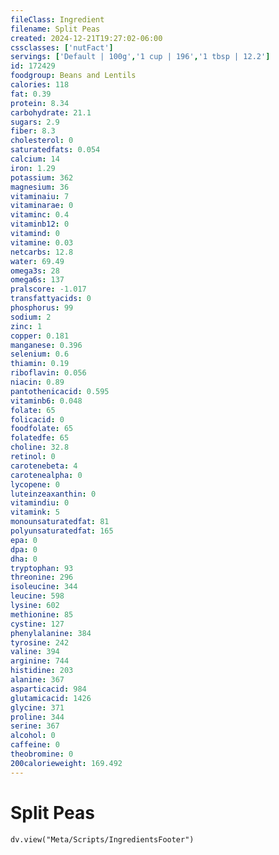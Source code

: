 ```yaml
---
fileClass: Ingredient
filename: Split Peas
created: 2024-12-21T19:27:02-06:00
cssclasses: ['nutFact']
servings: ['Default | 100g','1 cup | 196','1 tbsp | 12.2']
id: 172429
foodgroup: Beans and Lentils
calories: 118
fat: 0.39
protein: 8.34
carbohydrate: 21.1
sugars: 2.9
fiber: 8.3
cholesterol: 0
saturatedfats: 0.054
calcium: 14
iron: 1.29
potassium: 362
magnesium: 36
vitaminaiu: 7
vitaminarae: 0
vitaminc: 0.4
vitaminb12: 0
vitamind: 0
vitamine: 0.03
netcarbs: 12.8
water: 69.49
omega3s: 28
omega6s: 137
pralscore: -1.017
transfattyacids: 0
phosphorus: 99
sodium: 2
zinc: 1
copper: 0.181
manganese: 0.396
selenium: 0.6
thiamin: 0.19
riboflavin: 0.056
niacin: 0.89
pantothenicacid: 0.595
vitaminb6: 0.048
folate: 65
folicacid: 0
foodfolate: 65
folatedfe: 65
choline: 32.8
retinol: 0
carotenebeta: 4
carotenealpha: 0
lycopene: 0
luteinzeaxanthin: 0
vitamindiu: 0
vitamink: 5
monounsaturatedfat: 81
polyunsaturatedfat: 165
epa: 0
dpa: 0
dha: 0
tryptophan: 93
threonine: 296
isoleucine: 344
leucine: 598
lysine: 602
methionine: 85
cystine: 127
phenylalanine: 384
tyrosine: 242
valine: 394
arginine: 744
histidine: 203
alanine: 367
asparticacid: 984
glutamicacid: 1426
glycine: 371
proline: 344
serine: 367
alcohol: 0
caffeine: 0
theobromine: 0
200calorieweight: 169.492
---
```


# Split Peas

```dataviewjs
dv.view("Meta/Scripts/IngredientsFooter")
```